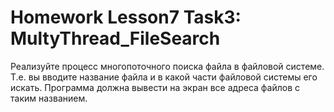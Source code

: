 # Homework Lesson7 Task3: MultyThread_FileSearch
 Реализуйте процесс многопоточного поиска файла в файловой системе. 
 Т.е. вы вводите название файла и в какой части файловой системы его искать. 
 Программа должна вывести на экран все адреса файлов с таким названием.